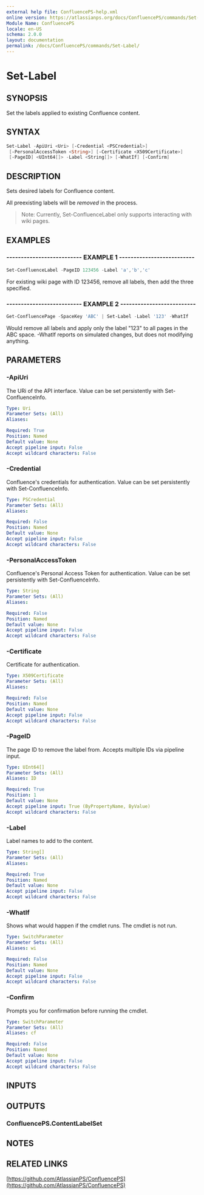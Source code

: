 ```yaml
---
external help file: ConfluencePS-help.xml
online version: https://atlassianps.org/docs/ConfluencePS/commands/Set-Label/
Module Name: ConfluencePS
locale: en-US
schema: 2.0.0
layout: documentation
permalink: /docs/ConfluencePS/commands/Set-Label/
---
```

# Set-Label

## SYNOPSIS

Set the labels applied to existing Confluence content.

## SYNTAX

```powershell
Set-Label -ApiUri <Uri> [-Credential <PSCredential>]
 [-PersonalAccessToken <String>] [-Certificate <X509Certificate>]
 [-PageID] <UInt64[]> -Label <String[]> [-WhatIf] [-Confirm]
```

## DESCRIPTION

Sets desired labels for Confluence content.

All preexisting labels will be *removed* in the process.

> Note: Currently, Set-ConfluenceLabel only supports interacting with wiki pages.

## EXAMPLES

### -------------------------- EXAMPLE 1 --------------------------

```powershell
Set-ConfluenceLabel -PageID 123456 -Label 'a','b','c'
```

For existing wiki page with ID 123456, remove all labels, then add the three specified.

### -------------------------- EXAMPLE 2 --------------------------

```powershell
Get-ConfluencePage -SpaceKey 'ABC' | Set-Label -Label '123' -WhatIf
```

Would remove all labels and apply only the label "123" to all pages in the ABC space.
-WhatIf reports on simulated changes, but does not modifying anything.

## PARAMETERS

### -ApiUri

The URi of the API interface.
Value can be set persistently with Set-ConfluenceInfo.

```yaml
Type: Uri
Parameter Sets: (All)
Aliases:

Required: True
Position: Named
Default value: None
Accept pipeline input: False
Accept wildcard characters: False
```

### -Credential

Confluence's credentials for authentication.
Value can be set persistently with Set-ConfluenceInfo.

```yaml
Type: PSCredential
Parameter Sets: (All)
Aliases:

Required: False
Position: Named
Default value: None
Accept pipeline input: False
Accept wildcard characters: False
```

### -PersonalAccessToken

Confluence's Personal Access Token for authentication.
Value can be set persistently with Set-ConfluenceInfo.

```yaml
Type: String
Parameter Sets: (All)
Aliases:

Required: False
Position: Named
Default value: None
Accept pipeline input: False
Accept wildcard characters: False
```

### -Certificate

Certificate for authentication.

```yaml
Type: X509Certificate
Parameter Sets: (All)
Aliases:

Required: False
Position: Named
Default value: None
Accept pipeline input: False
Accept wildcard characters: False
```

### -PageID

The page ID to remove the label from.
Accepts multiple IDs via pipeline input.

```yaml
Type: UInt64[]
Parameter Sets: (All)
Aliases: ID

Required: True
Position: 1
Default value: None
Accept pipeline input: True (ByPropertyName, ByValue)
Accept wildcard characters: False
```

### -Label

Label names to add to the content.

```yaml
Type: String[]
Parameter Sets: (All)
Aliases:

Required: True
Position: Named
Default value: None
Accept pipeline input: False
Accept wildcard characters: False
```

### -WhatIf

Shows what would happen if the cmdlet runs.
The cmdlet is not run.

```yaml
Type: SwitchParameter
Parameter Sets: (All)
Aliases: wi

Required: False
Position: Named
Default value: None
Accept pipeline input: False
Accept wildcard characters: False
```

### -Confirm

Prompts you for confirmation before running the cmdlet.

```yaml
Type: SwitchParameter
Parameter Sets: (All)
Aliases: cf

Required: False
Position: Named
Default value: None
Accept pipeline input: False
Accept wildcard characters: False
```

## INPUTS

## OUTPUTS

### ConfluencePS.ContentLabelSet

## NOTES

## RELATED LINKS

[https://github.com/AtlassianPS/ConfluencePS](https://github.com/AtlassianPS/ConfluencePS)
